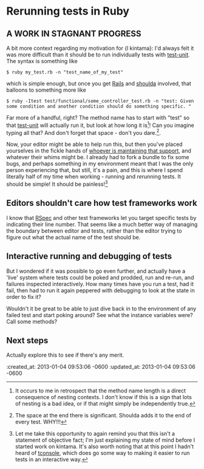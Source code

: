 Rerunning tests in Ruby
=========

## A WORK IN STAGNANT PROGRESS

A bit more context regarding my motivation for {l kintama}: I'd always felt it was more difficult than it should be to run individually tests with [test-unit][]. The syntax is something like

    $ ruby my_test.rb -n "test_name_of_my_test"

which is simple enough, but once you get [Rails][] and [shoulda][] involved, that balloons to something more like

    $ ruby -Itest test/functional/some_controller_test.rb -n "test: Given some condition and another condition should do something specific. "

Far more of a handful, right? The method name has to start with "test" so that [test-unit][] will actually run it, but look at how long it is[^shoulda-method-length]! Can you imagine typing all that? And don't forget that space - don't you dare.[^shoulda-space].

Now, your editor might be able to help run this, but then you've placed yourselves in the fickle hands of [whoever is maintaining that support][shoulda-tmbundle], and whatever their whims might be. I already had to fork a bundle to fix some bugs, and perhaps something in my environment meant that I was the only person experiencing that, but still, it's a pain, and this is where I spend literally half of my time when working - running and *re*running tests. It should be simple! It should be painless![^whinge-reminder]


Editors shouldn't care how test frameworks work
---------

I know that [RSpec][] and other test frameworks let you target specific tests by indicating their line number. That seems like a much better way of managing the boundary between editor and tests, rather than the editor trying to figure out what the actual name of the test should be.


Interactive running and debugging of tests
----------

But I wondered if it was possible to go even further, and actually have a 'live' system where tests could be poked and prodded, run and re-run, and failures inspected interactively. How many times have you run a test, had it fail, then had to run it again peppered with debugging to look at the state in order to fix it?

Wouldn't it be great to be able to just dive back in to the environment of any failed test and start poking around? See what the instance variables were? Call some methods?



Next steps
----------

Actually explore this to see if there's any merit.


[^shoulda-method-length]: It occurs to me in retrospect that the method name length is a direct consequence of nesting contexts. I don't know if this is a sign that lots of nesting is a bad idea, or if that might simply be independently true.

[^shoulda-space]: The space at the end there is significant. Shoulda adds it to the end of every test. WHY!!!

[^whinge-reminder]: Let me take this opportunity to again remind you that this isn't a statement of objective fact; I'm just explaining my state of mind before I started work on kintama. It's also worth noting that at this point I hadn't heard of [tconsole][], which does go some way to making it easier to run tests in an interactive way.

[tconsole]: https://github.com/commondream/tconsole
[shoulda-tmbundle]: https://github.com/drnic/ruby-shoulda-tmbundle
[Rails]: http://rubyonrails.org
[test-unit]: http://ruby-doc.org/stdlib/libdoc/test/unit/rdoc/
[rspec]: http://rspec.info
[shoulda]: https://github.com/thoughtbot/shoulda

:created_at: 2013-01-04 09:53:06 -0600
:updated_at: 2013-01-04 09:53:06 -0600
